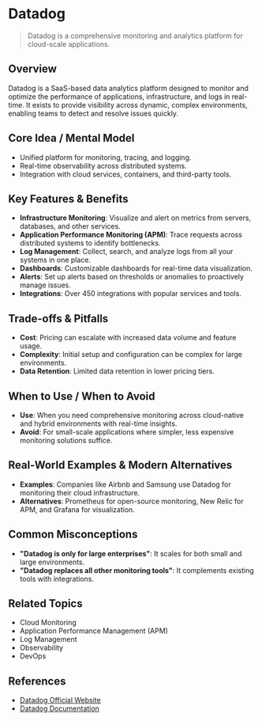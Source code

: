 # Datadog

> Datadog is a comprehensive monitoring and analytics platform for cloud-scale applications.

## Overview
Datadog is a SaaS-based data analytics platform designed to monitor and optimize the performance of applications, infrastructure, and logs in real-time. It exists to provide visibility across dynamic, complex environments, enabling teams to detect and resolve issues quickly.

## Core Idea / Mental Model
- Unified platform for monitoring, tracing, and logging.
- Real-time observability across distributed systems.
- Integration with cloud services, containers, and third-party tools.

## Key Features & Benefits
- **Infrastructure Monitoring**: Visualize and alert on metrics from servers, databases, and other services.
- **Application Performance Monitoring (APM)**: Trace requests across distributed systems to identify bottlenecks.
- **Log Management**: Collect, search, and analyze logs from all your systems in one place.
- **Dashboards**: Customizable dashboards for real-time data visualization.
- **Alerts**: Set up alerts based on thresholds or anomalies to proactively manage issues.
- **Integrations**: Over 450 integrations with popular services and tools.

## Trade-offs & Pitfalls
- **Cost**: Pricing can escalate with increased data volume and feature usage.
- **Complexity**: Initial setup and configuration can be complex for large environments.
- **Data Retention**: Limited data retention in lower pricing tiers.

## When to Use / When to Avoid
- **Use**: When you need comprehensive monitoring across cloud-native and hybrid environments with real-time insights.
- **Avoid**: For small-scale applications where simpler, less expensive monitoring solutions suffice.

## Real-World Examples & Modern Alternatives
- **Examples**: Companies like Airbnb and Samsung use Datadog for monitoring their cloud infrastructure.
- **Alternatives**: Prometheus for open-source monitoring, New Relic for APM, and Grafana for visualization.

## Common Misconceptions
- **"Datadog is only for large enterprises"**: It scales for both small and large environments.
- **"Datadog replaces all other monitoring tools"**: It complements existing tools with integrations.

## Related Topics
- Cloud Monitoring
- Application Performance Management (APM)
- Log Management
- Observability
- DevOps

## References
- [Datadog Official Website](https://www.datadoghq.com)  
- [Datadog Documentation](https://docs.datadoghq.com)